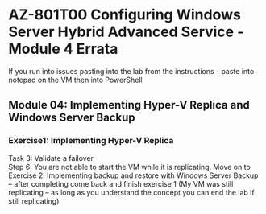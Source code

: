 # AZ-801T00 Configuring Windows Server  Hybrid Advanced Service - Module 4 Errata
If you run into issues pasting into the lab from the instructions - paste into notepad on the VM then into PowerShell<br>

## Module 04: Implementing Hyper-V Replica and Windows Server Backup

### Exercise1: Implementing Hyper-V Replica

Task 3: Validate a failover<br>
Step 6: You are not able to start the VM while it is replicating.  Move on to Exercise 2: Implementing backup and restore with Windows Server Backup – after completing come back and finish exercise 1 (My VM was still replicating – as long as you understand the concept you can end the lab if still replicating)
 
